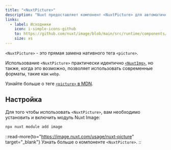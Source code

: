 ```yaml
---
title: "<NuxtPicture>"
description: "Nuxt предоставляет компонент <NuxtPicture> для автоматической оптимизации изображений."
links:
  - label: Исходники
    icon: i-simple-icons-github
    to: https://github.com/nuxt/image/blob/main/src/runtime/components/NuxtPicture.vue
    size: xs
---
```


`<NuxtPicture>` - это прямая замена нативного тега `<picture>`.

Использование `<NuxtPicture>` практически идентично [`<NuxtImg>`](/docs/api/components/nuxt-img), но также, когда это возможно, позволяет использовать современные форматы, такие как `webp`.

Узнайте больше о теге [`<picture>` в MDN](https://developer.mozilla.org/en-US/docs/Web/HTML/Element/picture).

## Настройка

Для того чтобы использовать `<NuxtPicture>`, вам необходимо установить и включить модуль Nuxt Image:

```bash [Terminal]
npx nuxt module add image
```

::read-more{to="https://image.nuxt.com/usage/nuxt-picture" target="_blank"}
Узнать больше о компоненте `<NuxtPicture>`.
::
